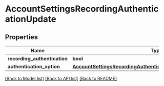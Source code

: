 # AccountSettingsRecordingAuthenticationUpdate

## Properties
Name | Type | Description | Notes
------------ | ------------- | ------------- | -------------
**recording_authentication** | **bool** |  | [optional] 
**authentication_option** | [**AccountSettingsRecordingAuthenticationUpdateAuthenticationOption**](AccountSettingsRecordingAuthenticationUpdateAuthenticationOption.md) |  | [optional] 

[[Back to Model list]](../README.md#documentation-for-models) [[Back to API list]](../README.md#documentation-for-api-endpoints) [[Back to README]](../README.md)

